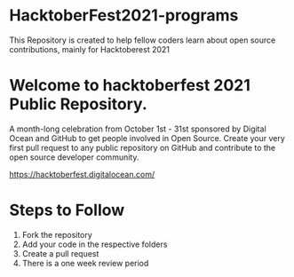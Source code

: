 # HacktoberFest2021-programs
This Repository is created to help fellow coders learn about open source contributions, mainly for Hacktoberest 2021

# Welcome to hacktoberfest 2021 Public Repository.
A month-long celebration from October 1st - 31st sponsored by Digital Ocean and GitHub to get people involved in Open Source. Create your very first pull request to any public repository on GitHub and contribute to the open source developer community.

https://hacktoberfest.digitalocean.com/

# Steps to Follow

1. Fork the repository
2. Add your code in the respective folders
3. Create a pull request
4. There is a one week review period
